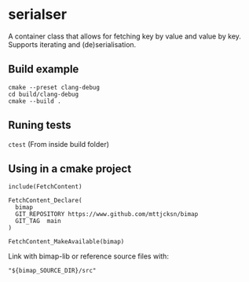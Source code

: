 # serialser
A container class that allows for fetching key by value and value by key. 
Supports iterating and (de)serialisation.

## Build example
```
cmake --preset clang-debug
cd build/clang-debug
cmake --build .
```

## Runing tests
```ctest```
(From inside build folder)

## Using in a cmake project
```
include(FetchContent)

FetchContent_Declare(
  bimap 
  GIT_REPOSITORY https://www.github.com/mttjcksn/bimap
  GIT_TAG  main
)

FetchContent_MakeAvailable(bimap)
```

Link with bimap-lib or reference source files with:

```"${bimap_SOURCE_DIR}/src"```